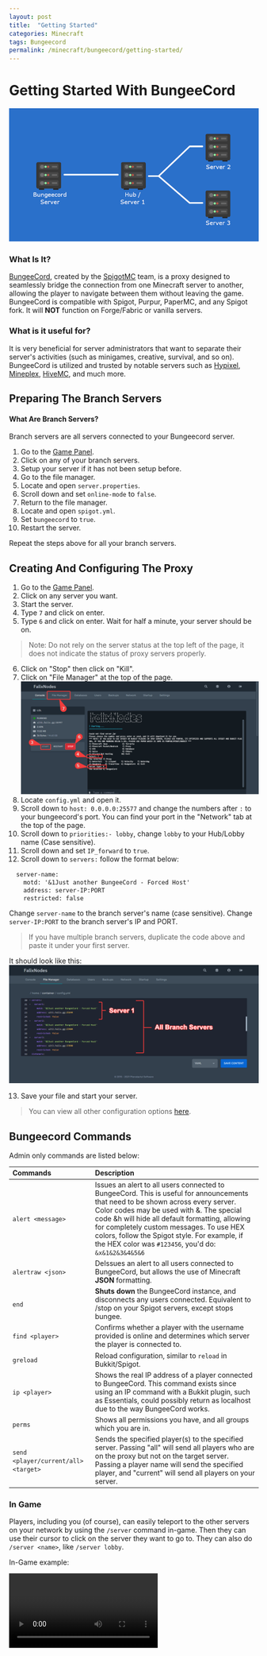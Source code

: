 ```yaml
---
layout: post
title:  "Getting Started"
categories: Minecraft
tags: Bungeecord
permalink: /minecraft/bungeecord/getting-started/
---
```


# Getting Started With BungeeCord
![image](../../../assets/images/posts/bungeecord/getting-started/bungeecord.png)
### What Is It?
[BungeeCord](https://www.spigotmc.org/wiki/bungeecord/), created by the [SpigotMC](https://www.spigotmc.org/XenStaff/) team, is a proxy designed to seamlessly bridge the connection from one Minecraft server to another, allowing the player to navigate between them without leaving the game. BungeeCord is compatible with Spigot, Purpur, PaperMC, and any Spigot fork. It will **NOT** function on Forge/Fabric or vanilla servers.
### What is it useful for?
It is very beneficial for server administrators that want to separate their server's activities (such as minigames, creative, survival, and so on). BungeeCord is utilized and trusted by notable servers such as [Hypixel](https://hypixel.net/), [Mineplex](https://www.mineplex.com/home/), [HiveMC](https://hivemc.com/), and much more.

## Preparing The Branch Servers
#### What Are Branch Servers?
Branch servers are all servers connected to your Bungeecord server.

1. Go to the [Game Panel](https://panel.falixnodes.net).
2. Click on any of your branch servers.
3. Setup your server if it has not been setup before.
4. Go to the file manager.
5. Locate and open `server.properties`.
6. Scroll down and set `online-mode` to `false`.
7. Return to the file manager.
8. Locate and open `spigot.yml`.
9. Set `bungeecord` to `true`.
10. Restart the server.

Repeat the steps above for all your branch servers.

## Creating And Configuring The Proxy 

1. Go to the [Game Panel](https://panel.falixnodes.net).
2. Click on any server you want.
3. Start the server.
4. Type `7` and click on enter.
5. Type `6` and click on enter.
Wait for half a minute, your server should be on.
> Note: Do not rely on the server status at the top left of the page, it does not indicate the status of proxy servers properly.
6. Click on "Stop" then click on "Kill".
7. Click on "File Manager" at the top of the page.
![image](../../../assets/images/posts/bungeecord/getting-started/starting-proxy.png)
8. Locate `config.yml` and open it.
9. Scroll down to `host: 0.0.0.0:25577` and change the numbers after `:` to your bungeecord's port. You can find your port in the "Network" tab at the top of the page.
10. Scroll down to `priorities:- lobby`, change `lobby` to your Hub/Lobby name (Case sensitive).
11. Scroll down and set `IP_forward` to `true`.
12. Scroll down to `servers:` follow the format below:

```
  server-name:
    motd: '&1Just another BungeeCord - Forced Host'
    address: server-IP:PORT
    restricted: false
```
Change `server-name` to the branch server's name (case sensitive).
Change `server-IP:PORT`  to the branch server's IP and PORT.

> If you have multiple branch servers, duplicate the code above and paste it under your first server.

It should look like this:
![image](../../../assets/images/posts/bungeecord/getting-started/setting-up-proxy.png)

13. Save your file and start your server.

> You can view all other configuration options [here](https://www.spigotmc.org/wiki/bungeecord-configuration-guide/).

## Bungeecord Commands
Admin only commands are listed below:

| Commands | Description 
|:---------|:------------
| `alert <message>` | Issues an alert to all users connected to BungeeCord. This is useful for announcements that need to be shown across every server. Color codes may be used with &. The special code &h will hide all default formatting, allowing for completely custom messages. To use HEX colors, follow the Spigot style. For example, if the HEX color was `#123456`, you'd do: `&x&1&2&3&4&5&6` |
| `alertraw <json>` | DeIssues an alert to all users connected to BungeeCord, but allows the use of Minecraft **JSON** formatting. |
| `end` | **Shuts down** the BungeeCord instance, and disconnects any users connected. Equivalent to /stop on your Spigot servers, except stops bungee. |
| `find <player>` | Confirms whether a player with the username provided is online and determines which server the player is connected to. |
| `greload` | Reload configuration, similar to `reload` in Bukkit/Spigot. |
| `ip <player>` | Shows the real IP address of a player connected to BungeeCord. This command exists since using an IP command with a Bukkit plugin, such as Essentials, could possibly return as localhost due to the way BungeeCord works. |
| `perms` | Shows all permissions you have, and all groups which you are in. |
| `send <player/current/all> <target>` | Sends the specified player(s) to the specified server. Passing "all" will send all players who are on the proxy but not on the target server. Passing a player name will send the specified player, and "current" will send all players on your server. |

### In Game
Players, including you (of course), can easily teleport to the other servers on your network by using the `/server` command in-game. Then they can use their cursor to click on the server they want to go to. They can also do `/server <name>`, like `/server lobby`.

In-Game example:

<video class="video-js" controls preload="auto" data-setup="{}"><source
 src="https://media.korbsstudio.com/falix/bungeecord/in-game-command-server.webm" type="video/webm"
 src="https://media.korbsstudio.com/falix/bungeecord/in-game-command-server.mp4" type="video/mp4"
 /></video>